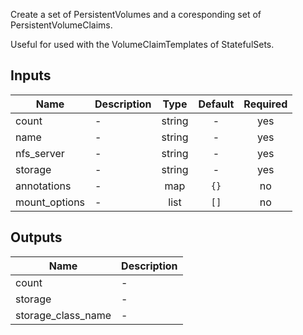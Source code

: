 Create a set of PersistentVolumes and a coresponding set of PersistentVolumeClaims.

Useful for used with the VolumeClaimTemplates of StatefulSets.


## Inputs

| Name | Description | Type | Default | Required |
|------|-------------|:----:|:-----:|:-----:|
| count | - | string | - | yes |
| name | - | string | - | yes |
| nfs\_server | - | string | - | yes |
| storage | - | string | - | yes |
| annotations | - | map | `{}` | no |
| mount\_options | - | list | `[]` | no |

## Outputs

| Name | Description |
|------|-------------|
| count | - |
| storage | - |
| storage\_class\_name | - |

